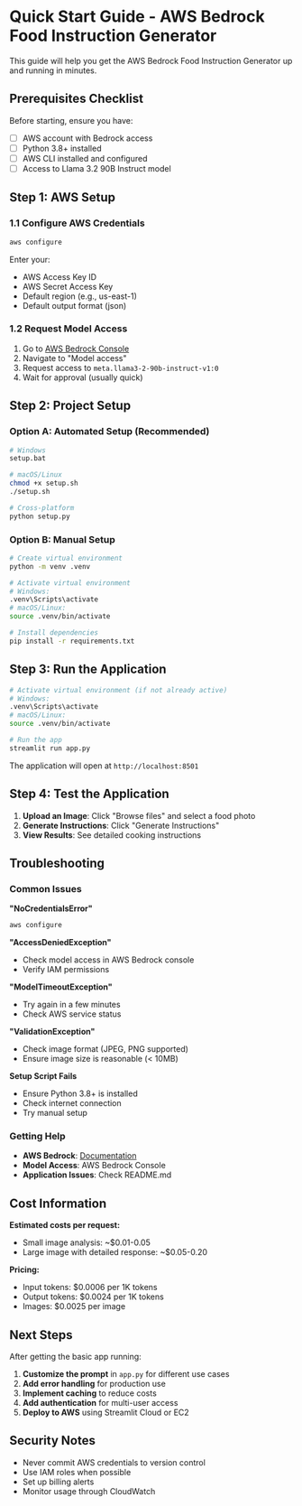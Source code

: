 # Quick Start Guide - AWS Bedrock Food Instruction Generator

This guide will help you get the AWS Bedrock Food Instruction Generator up and running in minutes.

## Prerequisites Checklist

Before starting, ensure you have:

- [ ] AWS account with Bedrock access
- [ ] Python 3.8+ installed
- [ ] AWS CLI installed and configured
- [ ] Access to Llama 3.2 90B Instruct model

## Step 1: AWS Setup

### 1.1 Configure AWS Credentials
```bash
aws configure
```
Enter your:
- AWS Access Key ID
- AWS Secret Access Key
- Default region (e.g., us-east-1)
- Default output format (json)

### 1.2 Request Model Access
1. Go to [AWS Bedrock Console](https://console.aws.amazon.com/bedrock/)
2. Navigate to "Model access"
3. Request access to `meta.llama3-2-90b-instruct-v1:0`
4. Wait for approval (usually quick)

## Step 2: Project Setup

### Option A: Automated Setup (Recommended)
```bash
# Windows
setup.bat

# macOS/Linux
chmod +x setup.sh
./setup.sh

# Cross-platform
python setup.py
```

### Option B: Manual Setup
```bash
# Create virtual environment
python -m venv .venv

# Activate virtual environment
# Windows:
.venv\Scripts\activate
# macOS/Linux:
source .venv/bin/activate

# Install dependencies
pip install -r requirements.txt
```

## Step 3: Run the Application

```bash
# Activate virtual environment (if not already active)
# Windows:
.venv\Scripts\activate
# macOS/Linux:
source .venv/bin/activate

# Run the app
streamlit run app.py
```

The application will open at `http://localhost:8501`

## Step 4: Test the Application

1. **Upload an Image**: Click "Browse files" and select a food photo
2. **Generate Instructions**: Click "Generate Instructions"
3. **View Results**: See detailed cooking instructions

## Troubleshooting

### Common Issues

**"NoCredentialsError"**
```bash
aws configure
```

**"AccessDeniedException"**
- Check model access in AWS Bedrock console
- Verify IAM permissions

**"ModelTimeoutException"**
- Try again in a few minutes
- Check AWS service status

**"ValidationException"**
- Check image format (JPEG, PNG supported)
- Ensure image size is reasonable (< 10MB)

**Setup Script Fails**
- Ensure Python 3.8+ is installed
- Check internet connection
- Try manual setup

### Getting Help

- **AWS Bedrock**: [Documentation](https://docs.aws.amazon.com/bedrock/)
- **Model Access**: AWS Bedrock Console
- **Application Issues**: Check README.md

## Cost Information

**Estimated costs per request:**
- Small image analysis: ~$0.01-0.05
- Large image with detailed response: ~$0.05-0.20

**Pricing:**
- Input tokens: $0.0006 per 1K tokens
- Output tokens: $0.0024 per 1K tokens
- Images: $0.0025 per image

## Next Steps

After getting the basic app running:

1. **Customize the prompt** in `app.py` for different use cases
2. **Add error handling** for production use
3. **Implement caching** to reduce costs
4. **Add authentication** for multi-user access
5. **Deploy to AWS** using Streamlit Cloud or EC2

## Security Notes

- Never commit AWS credentials to version control
- Use IAM roles when possible
- Set up billing alerts
- Monitor usage through CloudWatch 
